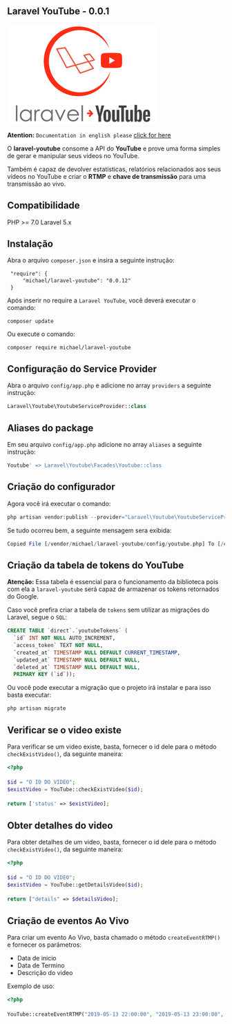 ## Laravel YouTube - 0.0.1

![Laravel YouTube](logo.png)

**Atention:** `Documentation in english please` [click for here](README-EN.md)

O **laravel-youtube** consome a API do **YouTube** e prove uma forma simples de 
gerar e manipular seus videos no YouTube. 

Também é capaz de devolver estatísticas, relatórios relacionados aos seus 
vídeos no YouTube e criar o **RTMP** e **chave de transmissão** para uma transmissão
 ao vivo.

## Compatibilidade

 PHP >= 7.0
 Laravel 5.x
 
 
 ## Instalação
 
Abra o arquivo `composer.json` e insira a seguinte instrução:
 
     "require": {
         "michael/laravel-youtube": "0.0.12"
     }
     
     
Após inserir no require a `Laravel YouTube`, você deverá executar o comando:

    composer update
    
    
Ou execute o comando:

    composer require michael/laravel-youtube
    

## Configuração do Service Provider

Abra o arquivo `config/app.php` e adicione no array `providers` a seguinte instrução:

```php
Laravel\Youtube\YoutubeServiceProvider::class
```

## Aliases do package

Em seu arquivo `config/app.php` adicione no array `aliases` a seguinte instrução:

```php
Youtube' => Laravel\Youtube\Facades\Youtube::class
```
    
## Criação do configurador

Agora você irá executar o comando:

```php
php artisan vendor:publish --provider="Laravel\Youtube\YoutubeServiceProvider"
```

Se tudo ocorreu bem, a seguinte mensagem sera exibida:

```php
Copied File [/vendor/michael/laravel-youtube/config/youtube.php] To [/config/youtube.php]
```

## Criação da tabela de tokens do YouTube

**Atenção:** Essa tabela é essencial para o funcionamento da biblioteca pois
com ela a `laravel-youtube` será capaz de armazenar os tokens retornados
do Google.

Caso você prefira criar a tabela de `tokens` sem utilizar as migrações do 
Laravel, segue o `SQL`:


```sql
CREATE TABLE `direct`.`youtubeTokens` (
  `id` INT NOT NULL AUTO_INCREMENT,
  `access_token` TEXT NOT NULL,
  `created_at` TIMESTAMP NULL DEFAULT CURRENT_TIMESTAMP,
  `updated_at` TIMESTAMP NULL DEFAULT NULL,
  `deleted_at` TIMESTAMP NULL DEFAULT NULL,
  PRIMARY KEY (`id`));
```

Ou você pode executar a migração que o projeto irá instalar e para isso basta executar:

```bash
php artisan migrate
```

## Verificar se o video existe

Para verificar se um video existe, basta, fornecer o id dele para 
o método `checkExistVideo()`, da seguinte maneira:

```php
<?php 

$id = "O ID DO VIDEO";
$existVideo = YouTube::checkExistVideo($id);

return ['status' => $existVideo];
```

## Obter detalhes do video

Para obter detalhes de um video, basta, fornecer o id dele para 
o método `checkExistVideo()`, da seguinte maneira:

```php
<?php 

$id = "O ID DO VIDEO";
$existVideo = YouTube::getDetailsVideo($id);

return ["details" => $detailsVideo];
```

## Criação de eventos Ao Vivo

Para criar um evento Ao Vivo, basta chamado o método `createEventRTMP()`
e fornecer os parâmetros:

  - Data de inicio
  - Data de Termino
  - Descrição do video
  
Exemplo de uso:

```php
<?php 

YouTube::createEventRTMP("2019-05-13 22:00:00", "2019-05-13 23:00:00", "Evento teste");
```